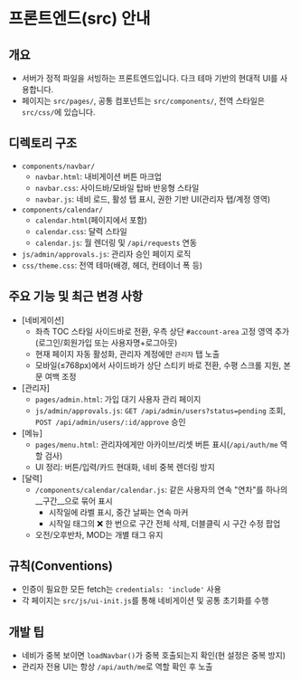# 프론트엔드(src) 안내

## 개요
- 서버가 정적 파일을 서빙하는 프론트엔드입니다. 다크 테마 기반의 현대적 UI를 사용합니다.
- 페이지는 `src/pages/`, 공통 컴포넌트는 `src/components/`, 전역 스타일은 `src/css/`에 있습니다.

## 디렉토리 구조
- `components/navbar/`
  - `navbar.html`: 내비게이션 버튼 마크업
  - `navbar.css`: 사이드바/모바일 탑바 반응형 스타일
  - `navbar.js`: 네비 로드, 활성 탭 표시, 권한 기반 UI(관리자 탭/계정 영역)
- `components/calendar/`
  - `calendar.html`(페이지에서 포함)
  - `calendar.css`: 달력 스타일
  - `calendar.js`: 월 렌더링 및 `/api/requests` 연동
- `js/admin/approvals.js`: 관리자 승인 페이지 로직
- `css/theme.css`: 전역 테마(배경, 헤더, 컨테이너 폭 등)

## 주요 기능 및 최근 변경 사항
- [네비게이션]
  - 좌측 TOC 스타일 사이드바로 전환, 우측 상단 `#account-area` 고정 영역 추가(로그인/회원가입 또는 사용자명+로그아웃)
  - 현재 페이지 자동 활성화, 관리자 계정에만 `관리자` 탭 노출
  - 모바일(≤768px)에서 사이드바가 상단 스티키 바로 전환, 수평 스크롤 지원, 본문 여백 조정
- [관리자]
  - `pages/admin.html`: 가입 대기 사용자 관리 페이지
  - `js/admin/approvals.js`: `GET /api/admin/users?status=pending` 조회, `POST /api/admin/users/:id/approve` 승인
- [메뉴]
  - `pages/menu.html`: 관리자에게만 아카이브/리셋 버튼 표시(`/api/auth/me` 역할 검사)
  - UI 정리: 버튼/입력/카드 현대화, 네비 중복 렌더링 방지
- [달력]
  - `/components/calendar/calendar.js`: 같은 사용자의 연속 "연차"를 하나의 __구간__으로 묶어 표시
    - 시작일에 라벨 표시, 중간 날짜는 연속 마커
    - 시작일 태그의 ❌ 한 번으로 구간 전체 삭제, 더블클릭 시 구간 수정 팝업
  - 오전/오후반차, MOD는 개별 태그 유지

## 규칙(Conventions)
- 인증이 필요한 모든 fetch는 `credentials: 'include'` 사용
- 각 페이지는 `src/js/ui-init.js`를 통해 네비게이션 및 공통 초기화를 수행

## 개발 팁
- 네비가 중복 보이면 `loadNavbar()`가 중복 호출되는지 확인(현 설정은 중복 방지)
- 관리자 전용 UI는 항상 `/api/auth/me`로 역할 확인 후 노출
